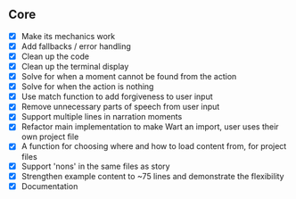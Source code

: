 ## Core
- [X] Make its mechanics work
- [X] Add fallbacks / error handling
- [X] Clean up the code
- [X] Clean up the terminal display
- [X] Solve for when a moment cannot be found from the action
- [X] Solve for when the action is nothing
- [X] Use match function to add forgiveness to user input
- [X] Remove unnecessary parts of speech from user input
- [X] Support multiple lines in narration moments
- [X] Refactor main implementation to make Wart an import, user uses their own project file
- [X] A function for choosing where and how to load content from, for project files
- [X] Support 'nons' in the same files as story
- [X] Strengthen example content to ~75 lines and demonstrate the flexibility
- [X] Documentation